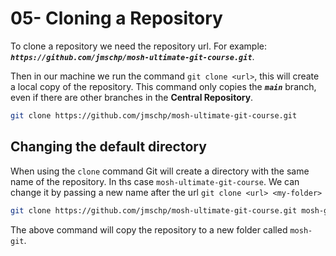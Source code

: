 # 05- Cloning a Repository

To clone a repository we need the repository url. For example: **_`https://github.com/jmschp/mosh-ultimate-git-course.git`_**.

Then in our machine we run the command `git clone <url>`, this will create a local copy of the repository. This command only copies the **_`main`_** branch, even if there are other branches in the **Central Repository**.

```zsh
git clone https://github.com/jmschp/mosh-ultimate-git-course.git
```

## Changing the default directory

When using the `clone` command Git will create a directory with the same name of the repository. In ths case `mosh-ultimate-git-course`. We can change it by passing a new name after the url `git clone <url> <my-folder>`

```zsh
git clone https://github.com/jmschp/mosh-ultimate-git-course.git mosh-git
```

The above command will copy the repository to a new folder called `mosh-git`.